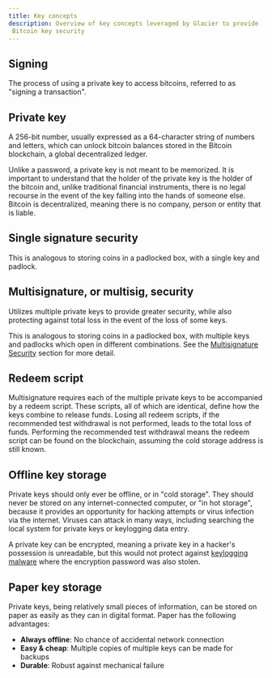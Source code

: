 ```yaml
---
title: Key concepts
description: Overview of key concepts leveraged by Glacier to provide
 Bitcoin key security
---
```


## Signing

The process of using a private key to access bitcoins, referred to as "signing
a transaction". 

## Private key

A 256-bit number, usually expressed as a 64-character string of numbers and letters,
which can unlock bitcoin balances stored in the Bitcoin blockchain, a global
decentralized ledger.

Unlike a password, a private key is not meant to be memorized.
It is important to understand that the holder of the private key is the
holder of the bitcoin and, unlike traditional financial instruments, 
there is no legal recourse in the event of the key falling into the
hands of someone else. Bitcoin is decentralized, meaning there is no
company, person or entity that is liable.

## Single signature security

This is analogous to storing coins in a padlocked box, with a single key and padlock.

## Multisignature, or multisig, security

Utilizes multiple private keys to provide greater security, while also protecting
against total loss in the event of the loss of some keys.

This is analogous to storing coins in a padlocked box, with multiple keys and
padlocks which open in different combinations. See the [Multisignature Security](/docs/overview/multi-signature-security)
section for more detail.

## Redeem script

Multisignature requires each of the multiple private keys to be accompanied by a
redeem script. These scripts, all of which are identical, define how the keys
combine to release funds. Losing all redeem scripts, if the recommended test
withdrawal is not performed, leads to the total loss of funds. Performing the
recommended test withdrawal means the redeem script can be found on the blockchain,
assuming the cold storage address is still known.

## Offline key storage

Private keys should only ever be offline, or in "cold storage". They should
never be stored on any internet-connected computer, or "in hot storage",
because it provides an opportunity for hacking attempts or virus infection
via the internet. Viruses can attack in many ways, including searching the
local system for private keys or keylogging data entry.

A private key can be encrypted, meaning a private key in a hacker's
possession is unreadable, but this would not protect against [keylogging malware](https://en.wikipedia.org/wiki/Keystroke_logging) where the encryption
password was also stolen.

## Paper key storage

Private keys, being relatively small pieces of information, can be stored
on paper as easily as they can in digital format. Paper has the following
advantages:

* **Always offline**: No chance of accidental network connection
* **Easy & cheap**: Multiple copies of multiple keys can be made for backups
* **Durable**: Robust against mechanical failure